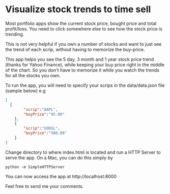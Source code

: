Visualize stock trends to time sell
=====================

Most portfolio apps show the current stock price, bought price and total profit/loss. You need to click somewhere else to see how the stock price is trending.

This is not very helpful if you own a number of stocks and want to just see the trend of each scrip, without having to memorize the buy-price.

This app helps you see the 5 day, 3 month and 1 year stock price trend (thanks for Yahoo Finance), while keeping your buy price right in the middle of the chart. So you don't have to memorize it while you watch the trends for all the stocks you own.

To run the app, you will need to specify your scrips in the data/data.json file (sample below)
e.g
````JSON
[
  {
        "scrip":"AAPL",
        "buyPrice":"95.00"
    },
    {
        "scrip":"GOOGL",
        "buyPrice":"500.00"
    }
]
````

Change directory to where index.html is located and run a HTTP Server to serve the app.
On a Mac, you can do this simply by
```
python -m SimpleHTTPServer
```

You can now access the app at http://localhost:8000



Feel free to send me your comments.


